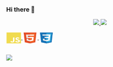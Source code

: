 ### Hi there 👋


<div align="center">
  <a href="https://github.com/Dudabarboza">
  <img height="150em" src="https://github-readme-stats.vercel.app/api?username=Dudabarboza&show_icons=true&theme=dracula"/>
  <img height="150em" src="https://github-readme-stats.vercel.app/api/top-langs/?username=Dudabarboza&layout=compact&langs_count=7&theme=dracula"/>
</div>
  <div style="display: inline_block"><br>
  <img align="center" alt="Rafa-Js" height="30" width="40" src="https://raw.githubusercontent.com/devicons/devicon/master/icons/javascript/javascript-plain.svg">
  <img align="center" alt="Rafa-HTML" height="30" width="40" src="https://raw.githubusercontent.com/devicons/devicon/master/icons/html5/html5-original.svg">
  <img align="center" alt="Rafa-CSS" height="30" width="40" src="https://raw.githubusercontent.com/devicons/devicon/master/icons/css3/css3-original.svg">
</div>
  
  ##
  

 
<div> 
  <a href="https://instagram.com/dudabarboza_05" target="_blank"><img src="https://img.shields.io/badge/-Instagram-%23E4405F?style=for-the-badge&logo=instagram&logoColor=white" target="_blank"></a>
 
</div>


